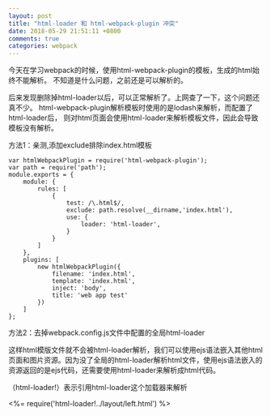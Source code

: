 ```yaml
---
layout: post
title: "html-loader 和 html-webpack-plugin 冲突"
date: 2018-05-29 21:51:11 +0800
comments: true
categories: webpack
---
```


今天在学习webpack的时候，使用html-webpack-plugin的模板，生成的html始终不能解析。
不知道是什么问题，之前还是可以解析的。

后来发现删除掉html-loader以后，可以正常解析了。上网查了一下，这个问题还真不少。
html-webpack-plugin解析模板时使用的是lodash来解析，而配置了html-loader后，
则对html页面会使用html-loader来解析模板文件，因此会导致模板没有解析。

<!--more-->

方法1：亲测,添加exclude排除index.html模板

```
var htmlWebpackPlugin = require('html-webpack-plugin');
var path = require('path');
module.exports = {
    module: {
        rules: [
            {
                test: /\.html$/,
                exclude: path.resolve(__dirname,'index.html'),
                use: {
                    loader: 'html-loader',
                }
            }
        ]
    },
    plugins: [
        new htmlWebpackPlugin({
            filename: 'index.html',
            template: 'index.html',
            inject: 'body',
            title: 'web app test'
        })
    ]
};
```

方法2：去掉webpack.config.js文件中配置的全局html-loader

这样html模版文件就不会被html-loader解析，我们可以使用ejs语法嵌入其他html页面和图片资源。因为没了全局的html-loader解析html文件，使用ejs语法嵌入的资源返回的是ejs代码，还需要使用html-loader来解析成html代码。

（html-loader!）表示引用html-loader这个加载器来解析

<%= require('html-loader!../layout/left.html') %>
